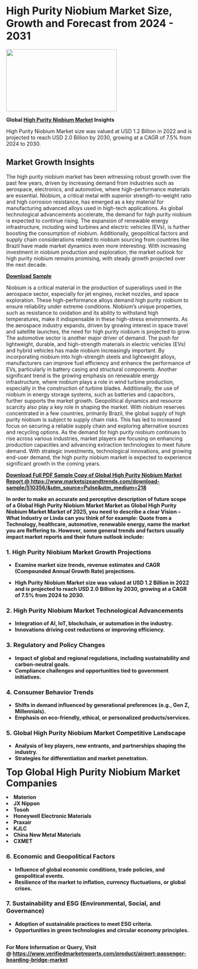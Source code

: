 <H1>High Purity Niobium Market Size, Growth and Forecast from 2024 - 2031</H1><img class="aligncenter size-medium wp-image-584254" src="https://thirdeyenews.in/wp-content/uploads/2024/09/Global-Market-Research-300x168.jpeg" alt="" width="300" height="168" /><p><strong>Global&nbsp;<a href="https://www.marketsizeandtrends.com/download-sample/510356/&amp;utm_source=Pulse&amp;utm_medium=218">High Purity Niobium Market</a> Insights</strong></p><p>High Purity Niobium Market size was valued at USD 1.2 Billion in 2022 and is projected to reach USD 2.0 Billion by 2030, growing at a CAGR of 7.5% from 2024 to 2030.</p><p><h2>Market Growth Insights</h2> <p>The high purity niobium market has been witnessing robust growth over the past few years, driven by increasing demand from industries such as aerospace, electronics, and automotive, where high-performance materials are essential. Niobium, a critical metal with superior strength-to-weight ratio and high corrosion resistance, has emerged as a key material for manufacturing advanced alloys used in high-tech applications. As global technological advancements accelerate, the demand for high purity niobium is expected to continue rising. The expansion of renewable energy infrastructure, including wind turbines and electric vehicles (EVs), is further boosting the consumption of niobium. Additionally, geopolitical factors and supply chain considerations related to niobium sourcing from countries like Brazil have made market dynamics even more interesting. With increasing investment in niobium production and exploration, the market outlook for high purity niobium remains promising, with steady growth projected over the next decade.</p> <p><strong><a href="https://example.com/download_sample">Download Sample</a></strong></p> <p>Niobium is a critical material in the production of superalloys used in the aerospace sector, especially for jet engines, rocket nozzles, and space exploration. These high-performance alloys demand high purity niobium to ensure reliability under extreme conditions. Niobium’s unique properties, such as resistance to oxidation and its ability to withstand high temperatures, make it indispensable in these high-stress environments. As the aerospace industry expands, driven by growing interest in space travel and satellite launches, the need for high purity niobium is projected to grow. The automotive sector is another major driver of demand. The push for lightweight, durable, and high-strength materials in electric vehicles (EVs) and hybrid vehicles has made niobium increasingly important. By incorporating niobium into high-strength steels and lightweight alloys, manufacturers can improve fuel efficiency and enhance the performance of EVs, particularly in battery casing and structural components. Another significant trend is the growing emphasis on renewable energy infrastructure, where niobium plays a role in wind turbine production, especially in the construction of turbine blades. Additionally, the use of niobium in energy storage systems, such as batteries and capacitors, further supports the market growth. Geopolitical dynamics and resource scarcity also play a key role in shaping the market. With niobium reserves concentrated in a few countries, primarily Brazil, the global supply of high purity niobium is subject to supply chain risks. This has led to increased focus on securing a reliable supply chain and exploring alternative sources and recycling options. As the demand for high purity niobium continues to rise across various industries, market players are focusing on enhancing production capacities and advancing extraction technologies to meet future demand. With strategic investments, technological innovations, and growing end-user demand, the high purity niobium market is expected to experience significant growth in the coming years.</p> <p><strong><a href="https://example.com/get_more"></p><p><span class=""><strong>Download Full PDF Sample Copy of Global High Purity Niobium Market Report</strong> @ <a href="https://www.marketsizeandtrends.com/download-sample/510356/&amp;utm_source=Pulse&amp;utm_medium=218" target="_blank">https://www.marketsizeandtrends.com/download-sample/510356/&amp;utm_source=Pulse&amp;utm_medium=218</a></span></p><p>In order to make an accurate and perceptive description of future scope of a Global&nbsp;High Purity Niobium Market Market as Global&nbsp;High Purity Niobium Market Market of 2025, you need to describe a clear Vision &ndash; What Industry or Linda can you think of for example: Quote from a Technology, healthcare, automotive, renewable energy, name the market you are Reffering to. However, some general trends and factors usually impact market reports and their future outlook include:</p><h3>1.&nbsp;<strong>High Purity Niobium Market Growth Projections</strong></h3><ul><li>Examine market size trends, revenue estimates and CAGR (Compounded Annual Growth Rate) projections.</li><li><p>High Purity Niobium Market size was valued at USD 1.2 Billion in 2022 and is projected to reach USD 2.0 Billion by 2030, growing at a CAGR of 7.5% from 2024 to 2030.</p></li></ul><h3>2.&nbsp;<strong>High Purity Niobium Market Technological Advancements</strong></h3><ul><li>Integration of AI, IoT, blockchain, or automation in the industry.</li><li>Innovations driving cost reductions or improving efficiency.</li></ul><h3>3.&nbsp;<strong>Regulatory and Policy Changes</strong></h3><ul><li>Impact of global and regional regulations, including sustainability and carbon-neutral goals.</li><li>Compliance challenges and opportunities tied to government initiatives.</li></ul><h3>4.&nbsp;<strong>Consumer Behavior Trends</strong></h3><ul><li>Shifts in demand influenced by generational preferences (e.g., Gen Z, Millennials).</li><li>Emphasis on eco-friendly, ethical, or personalized products/services.</li></ul><h3>5.&nbsp;<strong>Global High Purity Niobium Market Competitive Landscape</strong></h3><ul><li>Analysis of key players, new entrants, and partnerships shaping the industry.</li><li>Strategies for differentiation and market penetration.</li></ul><p data-pm-slice="1 1 []"><span style="color: inherit; font-family: inherit; font-size: 25px;">Top Global High Purity Niobium Market Companies</span></p><div class="" data-test-id=""><p><li>Materion</li><li> JX Nippon</li><li> Tosoh</li><li> Honeywell Electronic Materials</li><li> Praxair</li><li> KJLC</li><li> China New Metal Materials</li><li> CXMET</li></p></div><h3>6.&nbsp;<strong>Economic and Geopolitical Factors</strong></h3><ul><li>Influence of global economic conditions, trade policies, and geopolitical events.</li><li>Resilience of the market to inflation, currency fluctuations, or global crises.</li></ul><h3>7.&nbsp;<strong>Sustainability and ESG (Environmental, Social, and Governance)</strong></h3><ul><li>Adoption of sustainable practices to meet ESG criteria.</li><li>Opportunities in green technologies and circular economy principles.</li></ul><h2><strong style="font-size: 14px;">For More Information or Query, Visit @&nbsp;</strong><a style="background-color: #ffffff; font-size: 14px;" href="https://www.marketsizeandtrends.com/report/high-purity-niobium-market/" target="_blank">https://www.verifiedmarketreports.com/product/airport-passenger-boarding-bridge-market</a></h2>
